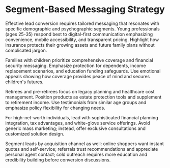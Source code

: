 # Segment-Based Messaging Strategy

Effective lead conversion requires tailored messaging that resonates with specific demographic and psychographic segments. Young professionals (ages 25-35) respond best to digital-first communication emphasizing convenience, mobile accessibility, and transparent pricing. Highlight how insurance protects their growing assets and future family plans without complicated jargon.

Families with children prioritize comprehensive coverage and financial security messaging. Emphasize protection for dependents, income replacement scenarios, and education funding safeguards. Use emotional appeals showing how coverage provides peace of mind and secures children's futures.

Retirees and pre-retirees focus on legacy planning and healthcare cost management. Position products as estate protection tools and supplement to retirement income. Use testimonials from similar age groups and emphasize policy flexibility for changing needs.

For high-net-worth individuals, lead with sophisticated financial planning integration, tax advantages, and white-glove service offerings. Avoid generic mass marketing; instead, offer exclusive consultations and customized solution design.

Segment leads by acquisition channel as well: online shoppers want instant quotes and self-service; referrals trust recommendations and appreciate personal agent contact; cold outreach requires more education and credibility building before conversion discussions.


